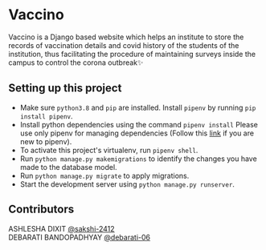 # Vaccino

Vaccino is a Django based website which helps an institute to store the records of vaccination details 
and covid history of the students of the institution, thus facilitating the procedure of maintaining surveys
inside the campus to control the corona outbreak✨

## Setting up this project
- Make sure `python3.8` and `pip` are installed. Install `pipenv` by running `pip install pipenv`.
- Install python dependencies using the command `pipenv install` Please use only pipenv for managing dependencies (Follow this [link](https://realpython.com/pipenv-guide/) if you are new to pipenv).
- To activate this project's virtualenv, run `pipenv shell`.
- Run `python manage.py makemigrations` to identify the changes you have made to the database model.
- Run `python manage.py migrate` to apply migrations.
- Start the development server using `python manage.py runserver`.

## Contributors

ASHLESHA DIXIT [@sakshi-2412](https://github.com/sakshi-2412)   
DEBARATI BANDOPADHYAY [@debarati-06](https://github.com/debarati-06)
